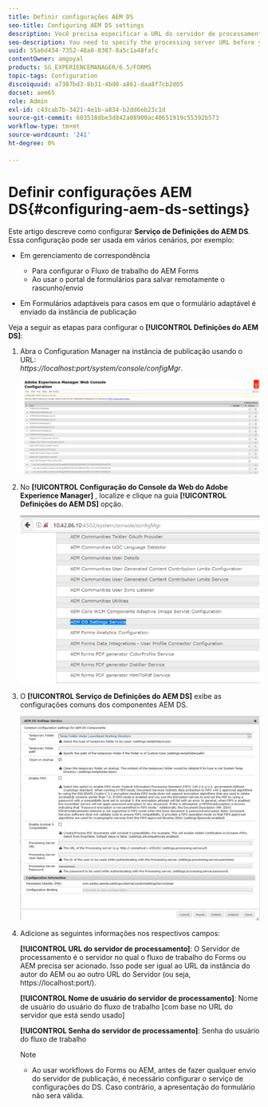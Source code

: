 ```yaml
---
title: Definir configurações AEM DS
seo-title: Configuring AEM DS settings
description: Você precisa especificar o URL do servidor de processamento antes de enviar um formulário.
seo-description: You need to specify the processing server URL before you submit a form.
uuid: 55a6d434-7352-48a8-8387-8a5c1a48fafc
contentOwner: amgoyal
products: SG_EXPERIENCEMANAGER/6.5/FORMS
topic-tags: Configuration
discoiquuid: a7387bd3-8b31-4bd0-a861-daa8f7cb2d05
docset: aem65
role: Admin
exl-id: c43cab7b-3421-4e1b-a834-b2dd6eb23c1d
source-git-commit: 603518dbe3d842a08900ac40651919c55392b573
workflow-type: tm+mt
source-wordcount: '241'
ht-degree: 0%

---
```


# Definir configurações AEM DS{#configuring-aem-ds-settings}

Este artigo descreve como configurar **Serviço de Definições do AEM DS**. Essa configuração pode ser usada em vários cenários, por exemplo:

* Em gerenciamento de correspondência

   * Para configurar o Fluxo de trabalho do AEM Forms
   * Ao usar o portal de formulários para salvar remotamente o rascunho/envio

* Em Formulários adaptáveis para casos em que o formulário adaptável é enviado da instância de publicação

Veja a seguir as etapas para configurar o **[!UICONTROL Definições do AEM DS]**:

1. Abra o Configuration Manager na instância de publicação usando o URL:\
   *https://localhost:port/system/console/configMgr*.

   ![Configuração do Console da Web AEM](assets/web_configuration_console_new.png)

1. No **[!UICONTROL Configuração do Console da Web do Adobe Experience Manager]** , localize e clique na guia **[!UICONTROL Definições do AEM DS]** opção.

   ![Definições do DS](assets/ds_settings_new.png)

1. O **[!UICONTROL Serviço de Definições do AEM DS]** exibe as configurações comuns dos componentes AEM DS.

   ![Serviço de Definições do DS](assets/ds_settings_service_new.png)

1. Adicione as seguintes informações nos respectivos campos:

   **[!UICONTROL URL do servidor de processamento]**: O Servidor de processamento é o servidor no qual o fluxo de trabalho do Forms ou AEM precisa ser acionado. Isso pode ser igual ao URL da instância do autor do AEM ou ao outro URL do Servidor (ou seja, https://localhost:port/).

   **[!UICONTROL Nome de usuário do servidor de processamento]**: Nome de usuário do usuário do fluxo de trabalho [com base no URL do servidor que está sendo usado]

   **[!UICONTROL Senha do servidor de processamento]**: Senha do usuário do fluxo de trabalho

   >[!NOTE]
   >
   >
   >    
   >    
   >    * Ao usar workflows do Forms ou AEM, antes de fazer qualquer envio do servidor de publicação, é necessário configurar o serviço de configurações do DS. Caso contrário, a apresentação do formulário não será válida.

